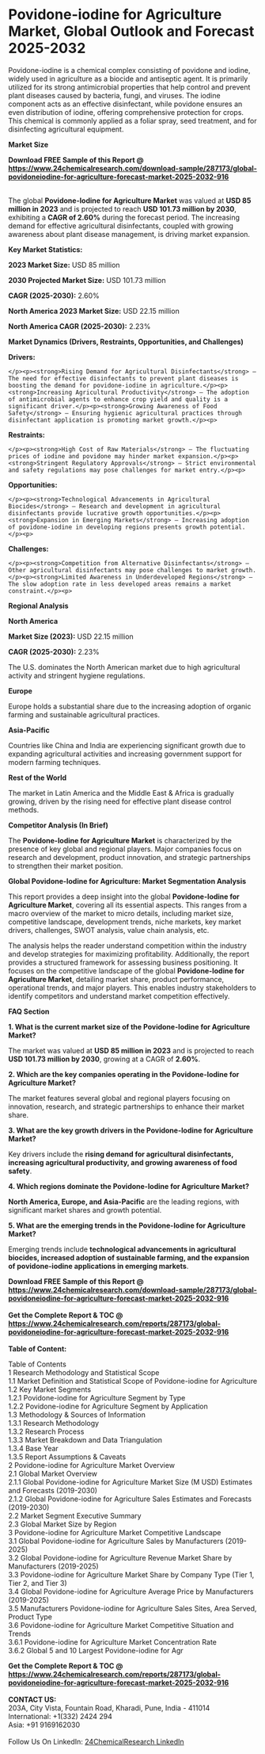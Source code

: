<h1>Povidone-iodine for Agriculture Market, Global Outlook and Forecast 2025-2032</h1><p>Povidone-iodine is a chemical complex consisting of povidone and iodine, widely used in agriculture as a biocide and antiseptic agent. It is primarily utilized for its strong antimicrobial properties that help control and prevent plant diseases caused by bacteria, fungi, and viruses. The iodine component acts as an effective disinfectant, while povidone ensures an even distribution of iodine, offering comprehensive protection for crops. This chemical is commonly applied as a foliar spray, seed treatment, and for disinfecting agricultural equipment.</p><p>
<strong>Market Size</strong></p><p>
</p><div><b>Download FREE Sample of this Report @ 
            <a href="https://www.24chemicalresearch.com/download-sample/287173/global-povidoneiodine-for-agriculture-forecast-market-2025-2032-916">
            https://www.24chemicalresearch.com/download-sample/287173/global-povidoneiodine-for-agriculture-forecast-market-2025-2032-916</a></b></div><br><p>The global <strong>Povidone-Iodine for Agriculture Market</strong> was valued at <strong>USD 85 million in 2023</strong> and is projected to reach <strong>USD 101.73 million by 2030</strong>, exhibiting a <strong>CAGR of 2.60%</strong> during the forecast period. The increasing demand for effective agricultural disinfectants, coupled with growing awareness about plant disease management, is driving market expansion.</p><p>
<strong>Key Market Statistics:</strong></p><p>
</p><p><strong>2023 Market Size:</strong> USD 85 million</p><p><strong>2030 Projected Market Size:</strong> USD 101.73 million</p><p><strong>CAGR (2025-2030):</strong> 2.60%</p><p><strong>North America 2023 Market Size:</strong> USD 22.15 million</p><p><strong>North America CAGR (2025-2030):</strong> 2.23%</p><p>
<strong>Market Dynamics (Drivers, Restraints, Opportunities, and Challenges)</strong></p><p>
<strong>Drivers:</strong></p><p>

	</p><p><strong>Rising Demand for Agricultural Disinfectants</strong> – The need for effective disinfectants to prevent plant diseases is boosting the demand for povidone-iodine in agriculture.</p><p><strong>Increasing Agricultural Productivity</strong> – The adoption of antimicrobial agents to enhance crop yield and quality is a significant driver.</p><p><strong>Growing Awareness of Food Safety</strong> – Ensuring hygienic agricultural practices through disinfectant application is promoting market growth.</p><p>
<strong>Restraints:</strong></p><p>

	</p><p><strong>High Cost of Raw Materials</strong> – The fluctuating prices of iodine and povidone may hinder market expansion.</p><p><strong>Stringent Regulatory Approvals</strong> – Strict environmental and safety regulations may pose challenges for market entry.</p><p>
<strong>Opportunities:</strong></p><p>

	</p><p><strong>Technological Advancements in Agricultural Biocides</strong> – Research and development in agricultural disinfectants provide lucrative growth opportunities.</p><p><strong>Expansion in Emerging Markets</strong> – Increasing adoption of povidone-iodine in developing regions presents growth potential.</p><p>
<strong>Challenges:</strong></p><p>

	</p><p><strong>Competition from Alternative Disinfectants</strong> – Other agricultural disinfectants may pose challenges to market growth.</p><p><strong>Limited Awareness in Underdeveloped Regions</strong> – The slow adoption rate in less developed areas remains a market constraint.</p><p>
<strong>Regional Analysis</strong></p><p>
<strong>North America</strong></p><p>
</p><p><strong>Market Size (2023):</strong> USD 22.15 million</p><p><strong>CAGR (2025-2030):</strong> 2.23%</p><p>The U.S. dominates the North American market due to high agricultural activity and stringent hygiene regulations.</p><p>
<strong>Europe</strong></p><p>
</p><p>Europe holds a substantial share due to the increasing adoption of organic farming and sustainable agricultural practices.</p><p>
<strong>Asia-Pacific</strong></p><p>
</p><p>Countries like China and India are experiencing significant growth due to expanding agricultural activities and increasing government support for modern farming techniques.</p><p>
<strong>Rest of the World</strong></p><p>
</p><p>The market in Latin America and the Middle East &amp; Africa is gradually growing, driven by the rising need for effective plant disease control methods.</p><p>
<strong>Competitor Analysis (In Brief)</strong></p><p>
</p><p>The <strong>Povidone-Iodine for Agriculture Market</strong> is characterized by the presence of key global and regional players. Major companies focus on research and development, product innovation, and strategic partnerships to strengthen their market position.</p><p>
<strong>Global Povidone-Iodine for Agriculture: Market Segmentation Analysis</strong></p><p>
</p><p>This report provides a deep insight into the global <strong>Povidone-Iodine for Agriculture Market</strong>, covering all its essential aspects. This ranges from a macro overview of the market to micro details, including market size, competitive landscape, development trends, niche markets, key market drivers, challenges, SWOT analysis, value chain analysis, etc.</p><p>
</p><p>The analysis helps the reader understand competition within the industry and develop strategies for maximizing profitability. Additionally, the report provides a structured framework for assessing business positioning. It focuses on the competitive landscape of the global <strong>Povidone-Iodine for Agriculture Market</strong>, detailing market share, product performance, operational trends, and major players. This enables industry stakeholders to identify competitors and understand market competition effectively.</p><p>
<strong>FAQ Section</strong></p><p>
<strong>1. What is the current market size of the Povidone-Iodine for Agriculture Market?</strong></p><p>
</p><p>The market was valued at <strong>USD 85 million in 2023</strong> and is projected to reach <strong>USD 101.73 million by 2030</strong>, growing at a CAGR of <strong>2.60%</strong>.</p><p>
<strong>2. Which are the key companies operating in the Povidone-Iodine for Agriculture Market?</strong></p><p>
</p><p>The market features several global and regional players focusing on innovation, research, and strategic partnerships to enhance their market share.</p><p>
<strong>3. What are the key growth drivers in the Povidone-Iodine for Agriculture Market?</strong></p><p>
</p><p>Key drivers include the <strong>rising demand for agricultural disinfectants, increasing agricultural productivity, and growing awareness of food safety</strong>.</p><p>
<strong>4. Which regions dominate the Povidone-Iodine for Agriculture Market?</strong></p><p>
</p><p><strong>North America, Europe, and Asia-Pacific</strong> are the leading regions, with significant market shares and growth potential.</p><p>
<strong>5. What are the emerging trends in the Povidone-Iodine for Agriculture Market?</strong></p><p>
</p><p>Emerging trends include <strong>technological advancements in agricultural biocides, increased adoption of sustainable farming, and the expansion of povidone-iodine applications in emerging markets</strong>.</p><div><b>Download FREE Sample of this Report @ 
            <a href="https://www.24chemicalresearch.com/download-sample/287173/global-povidoneiodine-for-agriculture-forecast-market-2025-2032-916">
            https://www.24chemicalresearch.com/download-sample/287173/global-povidoneiodine-for-agriculture-forecast-market-2025-2032-916</a></b></div><br><div><b>Get the Complete Report & TOC @ 
            <a href="https://www.24chemicalresearch.com/reports/287173/global-povidoneiodine-for-agriculture-forecast-market-2025-2032-916">
            https://www.24chemicalresearch.com/reports/287173/global-povidoneiodine-for-agriculture-forecast-market-2025-2032-916</a></b></div><br>
            <b>Table of Content:</b><p>Table of Contents<br />
1 Research Methodology and Statistical Scope<br />
1.1 Market Definition and Statistical Scope of Povidone-iodine for Agriculture<br />
1.2 Key Market Segments<br />
1.2.1 Povidone-iodine for Agriculture Segment by Type<br />
1.2.2 Povidone-iodine for Agriculture Segment by Application<br />
1.3 Methodology & Sources of Information<br />
1.3.1 Research Methodology<br />
1.3.2 Research Process<br />
1.3.3 Market Breakdown and Data Triangulation<br />
1.3.4 Base Year<br />
1.3.5 Report Assumptions & Caveats<br />
2 Povidone-iodine for Agriculture Market Overview<br />
2.1 Global Market Overview<br />
2.1.1 Global Povidone-iodine for Agriculture Market Size (M USD) Estimates and Forecasts (2019-2030)<br />
2.1.2 Global Povidone-iodine for Agriculture Sales Estimates and Forecasts (2019-2030)<br />
2.2 Market Segment Executive Summary<br />
2.3 Global Market Size by Region<br />
3 Povidone-iodine for Agriculture Market Competitive Landscape<br />
3.1 Global Povidone-iodine for Agriculture Sales by Manufacturers (2019-2025)<br />
3.2 Global Povidone-iodine for Agriculture Revenue Market Share by Manufacturers (2019-2025)<br />
3.3 Povidone-iodine for Agriculture Market Share by Company Type (Tier 1, Tier 2, and Tier 3)<br />
3.4 Global Povidone-iodine for Agriculture Average Price by Manufacturers (2019-2025)<br />
3.5 Manufacturers Povidone-iodine for Agriculture Sales Sites, Area Served, Product Type<br />
3.6 Povidone-iodine for Agriculture Market Competitive Situation and Trends<br />
3.6.1 Povidone-iodine for Agriculture Market Concentration Rate<br />
3.6.2 Global 5 and 10 Largest Povidone-iodine for Agr</p><div><b>Get the Complete Report & TOC @ 
            <a href="https://www.24chemicalresearch.com/reports/287173/global-povidoneiodine-for-agriculture-forecast-market-2025-2032-916">
            https://www.24chemicalresearch.com/reports/287173/global-povidoneiodine-for-agriculture-forecast-market-2025-2032-916</a></b></div><br><b>CONTACT US:</b><br>
            203A, City Vista, Fountain Road, Kharadi, Pune, India - 411014<br>
            International: +1(332) 2424 294<br>
            Asia: +91 9169162030 <br><br>
            Follow Us On LinkedIn: <a href="https://www.linkedin.com/company/24chemicalresearch/">24ChemicalResearch LinkedIn</a>